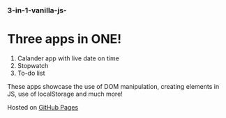 ### 3-in-1-vanilla-js-

# Three apps in ONE!
1. Calander app with live date on time
2. Stopwatch
3. To-do list

These apps showcase the use of DOM manipulation, creating elements in JS, use of localStorage and much more!

Hosted on [GitHub Pages](https://mariaalouisaa.github.io/3-in-1-vanilla-js-/)
